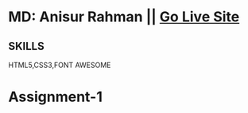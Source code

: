 

# MD: Anisur Rahman || [Go Live Site](https://all-thiks.netlify.app/)
## SKILLS
HTML5,CSS3,FONT AWESOME

# Assignment-1






